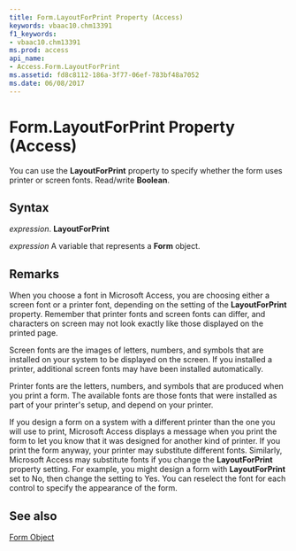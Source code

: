 ```yaml
---
title: Form.LayoutForPrint Property (Access)
keywords: vbaac10.chm13391
f1_keywords:
- vbaac10.chm13391
ms.prod: access
api_name:
- Access.Form.LayoutForPrint
ms.assetid: fd8c8112-186a-3f77-06ef-783bf48a7052
ms.date: 06/08/2017
---
```



# Form.LayoutForPrint Property (Access)

You can use the  **LayoutForPrint** property to specify whether the form uses printer or screen fonts. Read/write **Boolean**.


## Syntax

 _expression_. **LayoutForPrint**

 _expression_ A variable that represents a **Form** object.


## Remarks

When you choose a font in Microsoft Access, you are choosing either a screen font or a printer font, depending on the setting of the  **LayoutForPrint** property. Remember that printer fonts and screen fonts can differ, and characters on screen may not look exactly like those displayed on the printed page.

Screen fonts are the images of letters, numbers, and symbols that are installed on your system to be displayed on the screen. If you installed a printer, additional screen fonts may have been installed automatically.

Printer fonts are the letters, numbers, and symbols that are produced when you print a form. The available fonts are those fonts that were installed as part of your printer's setup, and depend on your printer.

If you design a form on a system with a different printer than the one you will use to print, Microsoft Access displays a message when you print the form to let you know that it was designed for another kind of printer. If you print the form anyway, your printer may substitute different fonts. Similarly, Microsoft Access may substitute fonts if you change the  **LayoutForPrint** property setting. For example, you might design a form with **LayoutForPrint** set to No, then change the setting to Yes. You can reselect the font for each control to specify the appearance of the form.


## See also


[Form Object](Access.Form.md)

